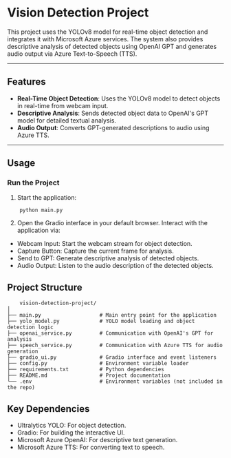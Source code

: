 # Vision Detection Project

This project uses the YOLOv8 model for real-time object detection and integrates it with Microsoft Azure services. The system also provides descriptive analysis of detected objects using OpenAI GPT and generates audio output via Azure Text-to-Speech (TTS).

---

## Features

- **Real-Time Object Detection**: Uses the YOLOv8 model to detect objects in real-time from webcam input.
- **Descriptive Analysis**: Sends detected object data to OpenAI's GPT model for detailed textual analysis.
- **Audio Output**: Converts GPT-generated descriptions to audio using Azure TTS.

---

## Usage

### Run the Project
1. Start the application:
```
    python main.py
```

2. Open the Gradio interface in your default browser. Interact with the application via:
- Webcam Input: Start the webcam stream for object detection.
- Capture Button: Capture the current frame for analysis.
- Send to GPT: Generate descriptive analysis of detected objects.
- Audio Output: Listen to the audio description of the detected objects.

## Project Structure
```
    vision-detection-project/
│
├── main.py                   # Main entry point for the application
├── yolo_model.py             # YOLO model loading and object detection logic
├── openai_service.py         # Communication with OpenAI's GPT for analysis
├── speech_service.py         # Communication with Azure TTS for audio generation
├── gradio_ui.py              # Gradio interface and event listeners
├── config.py                 # Environment variable loader
├── requirements.txt          # Python dependencies
├── README.md                 # Project documentation
└── .env                      # Environment variables (not included in the repo)
```

## Key Dependencies
- Ultralytics YOLO: For object detection.
- Gradio: For building the interactive UI.
- Microsoft Azure OpenAI: For descriptive text generation.
- Microsoft Azure TTS: For converting text to speech.
